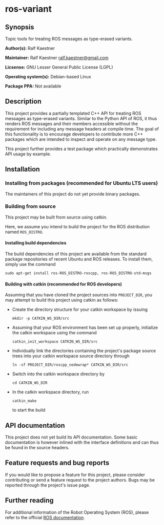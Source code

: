# ros-variant

## Synopsis

Topic tools for treating ROS messages as type-erased variants.

**Author(s):** Ralf Kaestner

**Maintainer:** Ralf Kaestner <ralf.kaestner@gmail.com>

**Licsense:** GNU Lesser General Public License (LGPL)

**Operating system(s):** Debian-based Linux

**Package PPA:** Not available

## Description

This project provides a partially templated C++ API for treating ROS messages
as type-erased variants. Similar to the Python API of ROS, it thus renders ROS
messages and their members accessible without the requirement for including any
message headers at compile time. The goal of this functionality is to encourage
developers to contribute more C++ packages which are intended to inspect and
operate on any message type.

This project further provides a test package which practically demonstrates
API usage by example.

## Installation

### Installing from packages (recommended for Ubuntu LTS users)

The maintainers of this project do not yet provide binary packages.

### Building from source

This project may be built from source using catkin.

Here, we assume you intend to build the project for the ROS distribution
named `ROS_DISTRO`.

#### Installing build dependencies

The build dependencies of this project are available from the standard
package repositories of recent Ubuntu and ROS releases. To install them,
simply use the command

```shell
sudo apt-get install ros-ROS_DISTRO-roscpp, ros-ROS_DISTRO-std-msgs
```

#### Building with catkin (recommended for ROS developers)

Assuming that you have cloned the project sources into `PROJECT_DIR`, you
may attempt to build this project using catkin as follows:

* Create the directory structure for your catkin workspace by issuing

  ```shell
  mkdir -p CATKIN_WS_DIR/src
  ```

* Assuming that your ROS environment has been set up properly, initialize the
  catkin workspace using the command

  ```shell
  catkin_init_workspace CATKIN_WS_DIR/src
  ```

* Individually link the directories containing the project's package source
  trees into your catkin workspace source directory through

  ```shell
  ln -sf PROJECT_DIR/roscpp_nodewrap* CATKIN_WS_DIR/src
  ```

* Switch into the catkin workspace directory by 

  ```shell
  cd CATKIN_WS_DIR
  ```

* In the catkin workspace directory, run 

  ```shell
  catkin_make
  ```

  to start the build

## API documentation

This project does not yet build its API documentation. Some basic documentation
is however inlined with the interface definitions and can thus be found in the
source headers.

## Feature requests and bug reports

If you would like to propose a feature for this project, please consider
contributing or send a feature request to the project authors. Bugs may be
reported through the project's issue page.

## Further reading

For additional information of the Robot Operating System (ROS), please refer
to the official [ROS documentation](http://wiki.ros.org).
